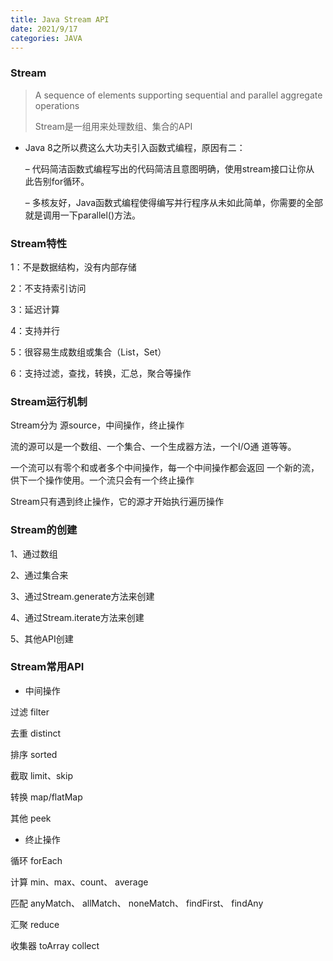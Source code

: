 ```yaml
---
title: Java Stream API
date: 2021/9/17
categories: JAVA
---
```


### Stream

> A sequence of elements supporting sequential and parallel aggregate operations
>
> Stream是一组用来处理数组、集合的API

- Java 8之所以费这么大功夫引入函数式编程，原因有二：

  – 代码简洁函数式编程写出的代码简洁且意图明确，使用stream接口让你从 此告别for循环。

  – 多核友好，Java函数式编程使得编写并行程序从未如此简单，你需要的全部 就是调用一下parallel()方法。

<!-- more -->

### Stream特性

1：不是数据结构，没有内部存储 

2：不支持索引访问 

3：延迟计算 

4：支持并行 

5：很容易生成数组或集合（List，Set） 

6：支持过滤，查找，转换，汇总，聚合等操作

### Stream运行机制

Stream分为 源source，中间操作，终止操作 

流的源可以是一个数组、一个集合、一个生成器方法，一个I/O通 道等等。 

一个流可以有零个和或者多个中间操作，每一个中间操作都会返回 一个新的流，供下一个操作使用。一个流只会有一个终止操作 

Stream只有遇到终止操作，它的源才开始执行遍历操作

### Stream的创建

1、通过数组 

2、通过集合来 

3、通过Stream.generate方法来创建 

4、通过Stream.iterate方法来创建 

5、其他API创建

### Stream常用API

- 中间操作

过滤 filter 

去重 distinct 

排序 sorted 

截取 limit、skip 

转换 map/flatMap 

其他 peek

- 终止操作

循环 forEach 

计算 min、max、count、 average 

匹配 anyMatch、 allMatch、 noneMatch、 findFirst、 findAny 

汇聚 reduce 

收集器 toArray collect